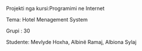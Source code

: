 Projekti nga kursi:Programimi ne Internet

Tema: Hotel Menagement System

Grupi : 30

Studente:  Mevlyde	Hoxha,
           Albinë	Ramaj, 
           Albiona	Sylaj
